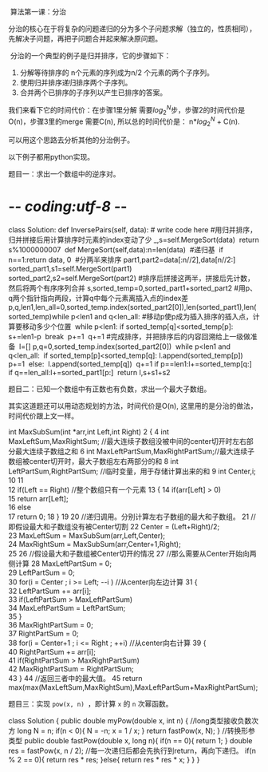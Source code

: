 

​                                                  算法第一课：分治

​    分治的核心在于将复杂的问题递归的分为多个子问题求解（独立的，性质相同），先解决子问题，再把子问题合并起来解决原问题。

​    分治的一个典型的例子是归并排序，它的步骤如下：

1. 分解等待排序的 n个元素的序列成为n/2 个元素的两个子序列。
2. 使用归并排序递归排序两个子序列。
3. 合并两个已排序的子序列以产生已排序的答案。

我们来看下它的时间代价：在步骤1里分解 需要$log_2^N$步，步骤2的时间代价是O(n)，步骤3里的merge 需要C(n), 所以总的时间代价是： n*$log_2^N$ + C(n). 

可以用这个思路去分析其他的分治例子。

以下例子都用python实现。

题目一：求出一个数组中的逆序对。

# -*- coding:utf-8 -*-
class Solution:
    def InversePairs(self, data):
        # write code here
​        #用归并排序，归并拼接后用计算排序时元素的index变动了少
​        _,s=self.MergeSort(data)
​        return s%1000000007
​    def MergeSort(self,data):
​        n=len(data)
​        #递归基
​        if n==1:return data, 0
​        #分两半来排序
​        part1,part2=data[:n//2],data[n//2:]
​        sorted_part1,s1=self.MergeSort(part1)
​        sorted_part2,s2=self.MergeSort(part2)
​        #排序后拼接这两半，拼接后先计数，然后将两个有序序列合并
​        s,sorted_temp=0,sorted_part1+sorted_part2
​        #用p、q两个指针指向两段，计算q中每个元素离插入点的index差
​        p,q,len1,len_all=0,sorted_temp.index(sorted_part2[0]),len(sorted_part1),len(sorted_temp)
​        while p<len1 and q<len_all:
​            #移动p使p成为插入排序的插入点，计算要移动多少个位置
​            while p<len1:
​                if sorted_temp[q]<sorted_temp[p]:
​                    s+=len1-p
​                    break
​                p+=1
​            q+=1
​        #完成排序，并把排序后的内容回溯给上一级做准备
​        l=[]
​        p,q=0,sorted_temp.index(sorted_part2[0])
​        while p<len1 and q<len_all:
​            if sorted_temp[p]<sorted_temp[q]:
​                l.append(sorted_temp[p])
​                p+=1
​            else:
​                l.append(sorted_temp[q])
​                q+=1
​        if p==len1:l+=sorted_temp[q:]
​        if q==len_all:l+=sorted_part1[p:]
​        return l,s+s1+s2

题目二：已知一个数组中有正数也有负数，求出一个最大子数组。

其实这道题还可以用动态规划的方法，时间代价是O(n), 这里用的是分治的做法，时间代价跟上文一样。

int MaxSubSum(int *arr,int Left,int Right)
 2 {
 4     int MaxLeftSum,MaxRightSum;  //最大连续子数组没被中间的center切开时左右部分最大连续子数组之和
 6     int MaxLeftPartSum,MaxRightPartSum;//最大连续子数组被center切开时，最大子数组左右两部分的和
 8     int LeftPartSum,RightPartSum;  //临时变量，用于存储计算出来的和
 9     int Center,i;
10
11   
12     if(Left == Right)   //整个数组只有一个元素
13     {
14         if(arr[Left] > 0)  
15             return arr[Left];  
16         else  
17             return 0;
18     }
19
20     //递归调用。分别计算左右子数组的最大和子数组。
21     //即假设最大和子数组没有被Center切割
22     Center = (Left+Right)/2;  
23     MaxLeftSum = MaxSubSum(arr,Left,Center);  
24     MaxRightSum = MaxSubSum(arr,Center+1,Right);  
25
26     //假设最大和子数组被Center切开的情况
27     //那么需要从Center开始向两侧计算
28     MaxLeftPartSum = 0;  
29     LeftPartSum = 0;  
30     for(i = Center ; i >= Left; --i )   //从center向左边计算
31     {  
32         LeftPartSum += arr[i];  
33         if(LeftPartSum > MaxLeftPartSum)  
34             MaxLeftPartSum = LeftPartSum;  
35     }  
36     MaxRightPartSum = 0;  
37     RightPartSum = 0;  
38     for(i = Center+1 ; i <= Right ; ++i)  //从center向右计算
39     {  
40         RightPartSum += arr[i];  
41         if(RightPartSum > MaxRightPartSum)  
42             MaxRightPartSum = RightPartSum;  
43     }
44     //返回三者中的最大值。
45     return max(max(MaxLeftSum,MaxRightSum),MaxLeftPartSum+MaxRightPartSum);  



题目三：实现 `pow(x, n) `，即计算 `x` 的 `n` 次幂函数。

class Solution {
    public double myPow(double x, int n) {
        //long类型接收负数次方
        long N = n;
        if(n < 0){
            N = -n;
            x = 1 / x;
        }
        return fastPow(x, N);
    }
    //转换形参类型
    public double fastPow(double x, long n){
        if(n == 0){
            return 1;
        }
        double res = fastPow(x, n / 2);
        //每一次递归后都会先执行到return，再向下递归。
        if(n % 2 == 0){
            return res * res;
        }else{
            return res * res * x;
        } 
    }
}









